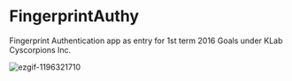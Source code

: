 # FingerprintAuthy
Fingerprint Authentication app as entry for 1st term 2016 Goals
under KLab Cyscorpions Inc.

![ezgif-1196321710](https://cloud.githubusercontent.com/assets/9312782/16439678/4394d576-3ded-11e6-89fd-009716231cb6.gif)

